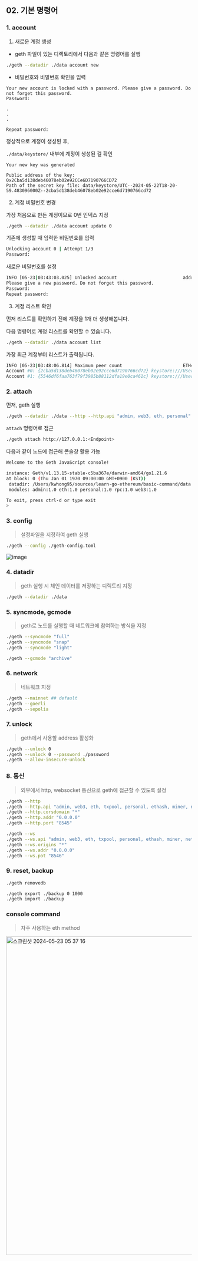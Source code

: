 ## 02. 기본 명령어

### 1. account

1. 새로운 계정 생성

- geth 파일이 있는 디렉토리에서 다음과 같은 명령어를 실행

```bash 
./geth --datadir ./data account new   
```

- 비밀번호와 비밀번호 확인을 입력

```
Your new account is locked with a password. Please give a password. Do not forget this password.
Password: 

.
.
.

Repeat password: 
```

정상적으로 계정이 생성된 후,

`./data/keystore/` 내부에 계정이 생성된 걸 확인

```
Your new key was generated

Public address of the key:   0x2Cba5d138deb46078eb02e92CCe6D7190766CD72
Path of the secret key file: data/keystore/UTC--2024-05-22T18-20-59.483096000Z--2cba5d138deb46078eb02e92cce6d7190766cd72
```


2. 계정 비밀번호 변경

가장 처음으로 만든 계정이므로 0번 인덱스 지정

```bash
./geth --datadir ./data account update 0  
```

기존에 생성할 때 입력한 비밀번호를 입력

```bash
Unlocking account 0 | Attempt 1/3
Password: 
```

새로운 비밀번호를 설정

```bash
INFO [05-23|03:43:03.025] Unlocked account                         address=0x2Cba5d138deb46078eb02e92CCe6D7190766CD72
Please give a new password. Do not forget this password.
Password: 
Repeat password: 
```

3. 계정 리스트 확인

먼저 리스트를 확인하기 전에 계정을 1개 더 생성해봅니다.

다음 명령어로 계정 리스트를 확인할 수 있습니다.

```bash
./geth --datadir ./data account list
```

가장 최근 계정부터 리스트가 출력됩니다.

```bash
INFO [05-23|03:48:06.814] Maximum peer count                       ETH=50 total=50
Account #0: {2cba5d138deb46078eb02e92cce6d7190766cd72} keystore:///Users/kwhong95/sources/learn-go-ethereum/basic-command/data/keystore/UTC--2024-05-22T18-20-59.483096000Z--2cba5d138deb46078eb02e92cce6d7190766cd72
Account #1: {5546df6faa763f79f3985b88112dfa19e0ca461c} keystore:///Users/kwhong95/sources/learn-go-ethereum/basic-command/data/keystore/UTC--2024-05-22T18-48-01.770515000Z--5546df6faa763f79f3985b88112dfa19e0ca461c
```

### 2. attach

먼저, geth 실행 

```bash
./geth --datadir ./data --http --http.api "admin, web3, eth, personal" console
```

`attach` 명령어로 접근

```bash
./geth attach http://127.0.0.1:<Endpoint>
```

다음과 같이 노드에 접근해 콘솔창 활용 가능

``` bash
Welcome to the Geth JavaScript console!

instance: Geth/v1.13.15-stable-c5ba367e/darwin-amd64/go1.21.6
at block: 0 (Thu Jan 01 1970 09:00:00 GMT+0900 (KST))
 datadir: /Users/kwhong95/sources/learn-go-ethereum/basic-command/data
 modules: admin:1.0 eth:1.0 personal:1.0 rpc:1.0 web3:1.0

To exit, press ctrl-d or type exit
> 
```


### 3. config

> 설정파일을 지정하여 geth 실행

```bash
./geth --config ./geth-config.toml
```

![image](https://github.com/kwhong95/learn-go-ethereum/assets/70752848/ad5ac4d9-9f9d-4d71-ba11-f66237ec4cc4)


### 4. datadir

> geth 실행 시 체인 데이터를 저장하는 디렉토리 지정

```bash
./geth --datadir ./data
```

### 5. syncmode, gcmode

> geth로 노드를 실행할 때 네트워크에 참여하는 방식을 지정

```bash
./geth --syncmode "full"
./geth --syncmode "snap"
./geth --syncmode "light"
```

```bash
./geth --gcmode "archive"
```

### 6. network

> 네트워크 지정

```bash
./geth --mainnet ## default
./geth --goerli 
./geth --sepolia 
```

### 7. unlock

> geth에서 사용할 address 활성화

```bash
./geth --unlock 0
./geth --unlock 0 --password ./password
./geth --allow-insecure-unlock
```

### 8. 통신

> 외부에서 http, websocket 통신으로 geth에 접근할 수 있도록 설정

```bash
./geth --http
./geth --http.api "admin, web3, eth, txpool, personal, ethash, miner, net" 
./geth --http.corsdomain "*"
./geth --http.addr "0.0.0.0"
./geth --http.port "8545"
```

```bash
./geth --ws
./geth --ws.api "admin, web3, eth, txpool, personal, ethash, miner, net"
./geth --ws.origins "*"
./geth --ws.addr "0.0.0.0"
./geth --ws.pot "8546"
```

### 9. reset, backup

```bash
./geth removedb
```

```bash 
./geth export ./backup 0 1000 
./geth import ./backup
```

### console command 

> 자주 사용하는 eth method

<img width="865" alt="스크린샷 2024-05-23 05 37 16" src="https://github.com/kwhong95/learn-go-ethereum/assets/70752848/30bd9559-0d89-41fd-acf8-0b74b1113d18">


